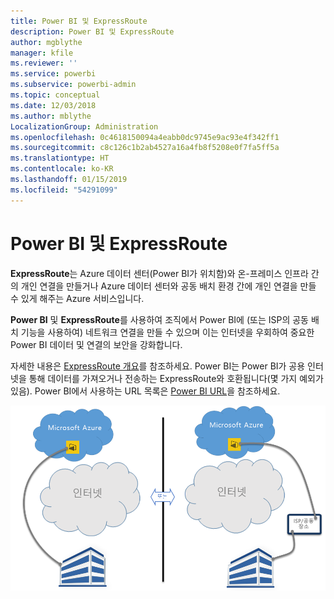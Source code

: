 ```yaml
---
title: Power BI 및 ExpressRoute
description: Power BI 및 ExpressRoute
author: mgblythe
manager: kfile
ms.reviewer: ''
ms.service: powerbi
ms.subservice: powerbi-admin
ms.topic: conceptual
ms.date: 12/03/2018
ms.author: mblythe
LocalizationGroup: Administration
ms.openlocfilehash: 0c4618150094a4eabb0dc9745e9ac93e4f342ff1
ms.sourcegitcommit: c8c126c1b2ab4527a16a4fb8f5208e0f7fa5ff5a
ms.translationtype: HT
ms.contentlocale: ko-KR
ms.lasthandoff: 01/15/2019
ms.locfileid: "54291099"
---
```

# <a name="power-bi-and-expressroute"></a>Power BI 및 ExpressRoute

**ExpressRoute**는 Azure 데이터 센터(Power BI가 위치함)와 온-프레미스 인프라 간의 개인 연결을 만들거나 Azure 데이터 센터와 공동 배치 환경 간에 개인 연결을 만들 수 있게 해주는 Azure 서비스입니다.

**Power BI** 및 **ExpressRoute**를 사용하여 조직에서 Power BI에 (또는 ISP의 공동 배치 기능을 사용하여) 네트워크 연결을 만들 수 있으며 이는 인터넷을 우회하여 중요한 Power BI 데이터 및 연결의 보안을 강화합니다.

자세한 내용은 [ExpressRoute 개요](/azure/expressroute/expressroute-introduction)를 참조하세요. Power BI는 Power BI가 공용 인터넷을 통해 데이터를 가져오거나 전송하는 ExpressRoute와 호환됩니다(몇 가지 예외가 있음). Power BI에서 사용하는 URL 목록은 [Power BI URL](power-bi-whitelist-urls.md)을 참조하세요.

![ExpressRoute 다이어그램](media/service-admin-power-bi-expressroute/pbi_expressroute_1.png)